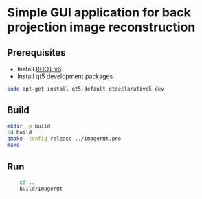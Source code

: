 # Simple GUI application for back projection image reconstruction

## Prerequisites
- Install [ROOT v6](https://root.cern/install/).
- Install qt5 development packages
```bash
sudo apt-get install qt5-default qtdeclarative5-dev
```

## Build
  ```bash
  mkdir -p build
  cd build
  qmake -config release ../imagerQt.pro
  make
  ```
## Run
```bash
    cd ..
    build/ImagerQt
```

